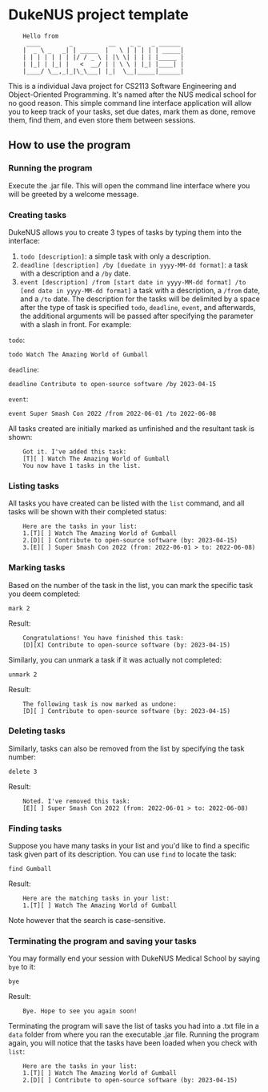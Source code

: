 # DukeNUS project template
```
    Hello from
     ____        _          __    _ _   _ ______
    |  _ \ _   _| | _____  |   \ | | | | | _____|
    | | | | | | | |/ / _ \ | |\ \| | | | |_____ |
    | |_| | |_| |   <  __/ | | \ \ | |_| |____| | 
    |____/ \__,_|_|\_\___| |_|  \__|_____|______|
```
This is a individual Java project for CS2113 Software Engineering and Object-Oriented Programming. It's named after the NUS medical school for no good reason.
This simple command line interface application will allow you to keep track of your tasks, set due dates, mark them as done, remove them, find them, and even store them between sessions.

## How to use the program
### Running the program
Execute the .jar file. This will open the command line interface where you will be greeted by a welcome message.
### Creating tasks
DukeNUS allows you to create 3 types of tasks by typing them into the interface:
1. `todo [description]`: a simple task with only a description.
2. `deadline [description] /by [duedate in yyyy-MM-dd format]`: a task with a description and a `/by` date.
3. `event [description] /from [start date in yyyy-MM-dd format] /to [end date in yyyy-MM-dd format]` a task with a description, a `/from` date, and a `/to` date.
The description for the tasks will be delimited by a space after the type of task is specified `todo`, `deadline`, `event`, and afterwards, the additional arguments will be passed after specifying the parameter with a slash in front. For example:

`todo`:
```
todo Watch The Amazing World of Gumball
```
`deadline`:
```
deadline Contribute to open-source software /by 2023-04-15
```
`event`:
```
event Super Smash Con 2022 /from 2022-06-01 /to 2022-06-08
```
All tasks created are initially marked as unfinished and the resultant task is shown:
```
    Got it. I've added this task:
    [T][ ] Watch The Amazing World of Gumball
    You now have 1 tasks in the list.
```
### Listing tasks
All tasks you have created can be listed with the `list` command, and all tasks will be shown with their completed status:
```
    Here are the tasks in your list:
    1.[T][ ] Watch The Amazing World of Gumball
    2.[D][ ] Contribute to open-source software (by: 2023-04-15)
    3.[E][ ] Super Smash Con 2022 (from: 2022-06-01 > to: 2022-06-08)
```
### Marking tasks
Based on the number of the task in the list, you can mark the specific task you deem completed:
```
mark 2
```
Result:
```
    Congratulations! You have finished this task:
    [D][X] Contribute to open-source software (by: 2023-04-15)
```
Similarly, you can unmark a task if it was actually not completed:
```
unmark 2
```
Result:
```
    The following task is now marked as undone:
    [D][ ] Contribute to open-source software (by: 2023-04-15)
```
### Deleting tasks
Similarly, tasks can also be removed from the list by specifying the task number:
```
delete 3
```
Result:
```
    Noted. I've removed this task:
    [E][ ] Super Smash Con 2022 (from: 2022-06-01 > to: 2022-06-08)
```
### Finding tasks
Suppose you have many tasks in your list and you'd like to find a specific task given part of its description. You can use `find` to locate the task:
```
find Gumball
```
Result:
```
    Here are the matching tasks in your list:
    1.[T][ ] Watch The Amazing World of Gumball
```
Note however that the search is case-sensitive.
### Terminating the program and saving your tasks
You may formally end your session with DukeNUS Medical School by saying `bye` to it:
```
bye
```
Result:
```
    Bye. Hope to see you again soon!
```
Terminating the program will save the list of tasks you had into a .txt file in a `data` folder from where you ran the executable .jar file. Running the program again, you will notice that the tasks have been loaded when you check with `list`:
```
    Here are the tasks in your list:
    1.[T][ ] Watch The Amazing World of Gumball
    2.[D][ ] Contribute to open-source software (by: 2023-04-15)
```